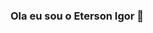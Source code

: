 ### Ola eu sou o Eterson Igor 👋

<!--
**etersonigor/etersonigor** is a ✨ _special_ ✨ repository because its `README.md` (this file) appears on your GitHub profile.
##
 🔭 Estou a procura de uma oportunidade como programador
 🌱 Eu gosto de natureza e tecnologia
 🤔 Estou aberto a experiencias novas
 😄 Pronomes: ele/dele
